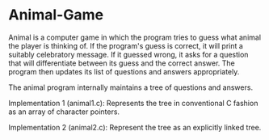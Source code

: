 Animal-Game
===========

Animal is a computer game in which the program tries to guess what animal the player is thinking of. If the program's guess is correct, it will print a suitably celebratory message. If it guessed wrong, it asks for a question that will differentiate between its guess and the correct answer. The program then updates its list of questions and answers appropriately. 

The animal program internally maintains a tree of questions and answers. 

Implementation 1 (animal1.c): Represents the tree in conventional C fashion as an array of character pointers.

Implementation 2 (animal2.c): Represent the tree as an explicitly linked tree.
